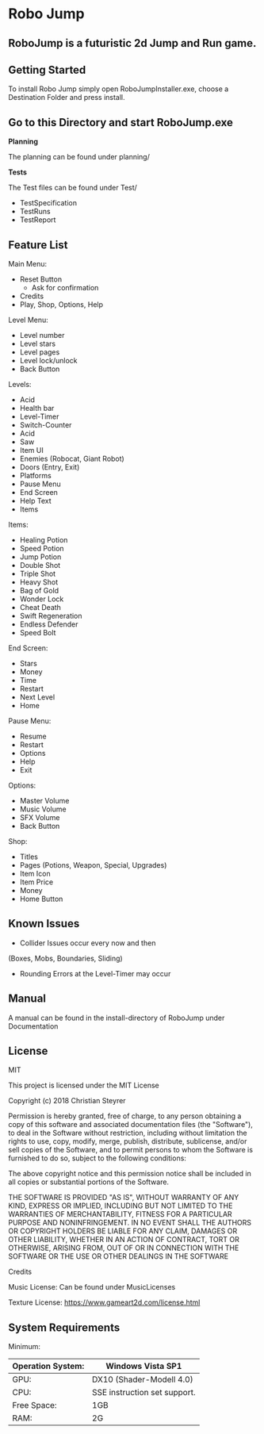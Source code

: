 

#
# Robo Jump

## RoboJump is a futuristic 2d Jump and Run game.

## **Getting Started**

To install Robo Jump simply open RoboJumpInstaller.exe,
choose a Destination Folder and press install.

## Go to this Directory and start RoboJump.exe

**Planning**

The planning can be found under planning/

**Tests**

The Test files can be found under Test/

- TestSpecification
- TestRuns
- TestReport

## **Feature List**

Main Menu:

- Reset Button
  - Ask for confirmation
- Credits
- Play, Shop, Options, Help

Level Menu:

- Level number
- Level stars
- Level pages
- Level lock/unlock
- Back Button

Levels:

- Acid
- Health bar
- Level-Timer
- Switch-Counter
- Acid
- Saw
- Item UI
- Enemies (Robocat, Giant Robot)
- Doors (Entry, Exit)
- Platforms
- Pause Menu
- End Screen
- Help Text
- Items

Items:

- Healing Potion
- Speed Potion
- Jump Potion
- Double Shot
- Triple Shot
- Heavy Shot
- Bag of Gold
- Wonder Lock
- Cheat Death
- Swift Regeneration
- Endless Defender
- Speed Bolt

End Screen:

- Stars
- Money
- Time
- Restart
- Next Level
- Home

Pause Menu:

- Resume
- Restart
- Options
- Help
- Exit

Options:

- Master Volume
- Music Volume
- SFX Volume
- Back Button

Shop:

- Titles
- Pages (Potions, Weapon, Special, Upgrades)
- Item Icon
- Item Price
- Money
- Home Button



## **Known Issues**

- Collider Issues occur every now and then

(Boxes, Mobs, Boundaries, Sliding)

- Rounding Errors at the Level-Timer may occur

## **Manual**

A manual can be found in the install-directory of RoboJump under Documentation







## **License**

MIT

This project is licensed under the MIT License

Copyright (c) 2018 Christian Steyrer

Permission is hereby granted, free of charge, to any person obtaining a copy of this software and associated documentation files (the &quot;Software&quot;), to deal in the Software without restriction, including without limitation the rights to use, copy, modify, merge, publish, distribute, sublicense, and/or sell copies of the Software, and to permit persons to whom the Software is furnished to do so, subject to the following conditions:

The above copyright notice and this permission notice shall be included in all copies or substantial portions of the Software.

THE SOFTWARE IS PROVIDED &quot;AS IS&quot;, WITHOUT WARRANTY OF ANY KIND, EXPRESS OR IMPLIED, INCLUDING BUT NOT LIMITED TO THE WARRANTIES OF MERCHANTABILITY, FITNESS FOR A PARTICULAR PURPOSE AND NONINFRINGEMENT. IN NO EVENT SHALL THE AUTHORS OR COPYRIGHT HOLDERS BE LIABLE FOR ANY CLAIM, DAMAGES OR OTHER LIABILITY, WHETHER IN AN ACTION OF CONTRACT, TORT OR OTHERWISE, ARISING FROM, OUT OF OR IN CONNECTION WITH THE SOFTWARE OR THE USE OR OTHER DEALINGS IN THE SOFTWARE

Credits

Music License: Can be found under MusicLicenses

Texture License: https://www.gameart2d.com/license.html

## **System Requirements**

Minimum:

| Operation System: | Windows Vista SP1 |
| --- | --- |
| GPU: | DX10 (Shader-Modell 4.0) |
| CPU: | SSE instruction set support. |
| Free Space: | 1GB |
| RAM: | 2G |

